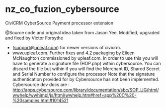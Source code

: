 nz_co_fuzion_cybersource
========================

CiviCRM CyberSource Payment processor extension

 @Source code and original idea taken from Jason Yee. Modified, upgraded and fixed by Victor Forsythe 
 * (support@upleaf.com) for newer versions of civicrm.
 * www.upleaf.com. Further fixes and 4.2 packaging by Eileen McNaughton commissioned by upleaf.com.
 In order to use this you will have to generate a signature file (HOP.php) within cybersource. You can discard the file
 but within if you will find the Merchant ID, Shared Secret and Serial Number to configure the processor
 Note that the signature authentication provided for by Cybersource has not been implemented. 
 Cybersource dev docs are : http://apps.cybersource.com/library/documentation/sbc/SOP_UG/html/wwhelp/wwhimpl/js/html/wwhelp.htm#href=app%20C%20-%20samples.html#1014521